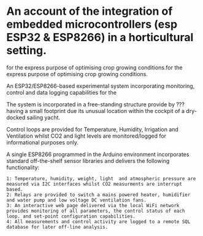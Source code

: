 # An account of the integration of embedded microcontrollers (esp ESP32 & ESP8266) in a horticultural setting.



for the express purpose of optimising crop growing conditions.for the express purpose of optimising crop growing conditions.

An ESP32/ESP8266-based experimental system incorporating monitoring, control and data logging capabilities for the 

The system is incorporated in a free-standing structure provide by ??? having a small footprint due its unusual location within the cockpit of a dry-docked sailing yacht.

Control loops are provided for Temperature, Humidity, Irrigation and Ventilation whilst CO2 and light levels are monitored/logged for informational purposes only.

A single ESP8266 programmed in the Arduino environment incorporates standard off-the-shelf sensor libraries and delivers the following functionality:

	1: Temperature, humidity, weight, light  and atmospheric pressure are measured via I2C interfaces whilst CO2 measurments are interrupt based.  
	2: Relays are provided to switch a mains powered heater, humidifier and water pump and low voltage DC ventilation fans.  
	3: An interactive web page delivered via the local WiFi network provides monitoring of all parameters, the control status of each loop. and set-point configuration capabilities.   
	4: All measurements and control activity are logged to a remote SQL database for later off-line analysis.
